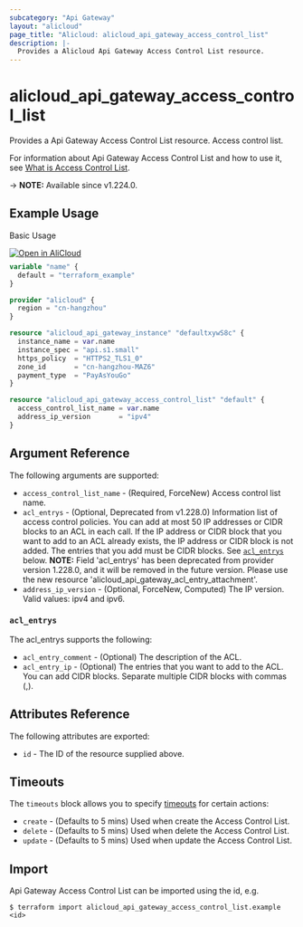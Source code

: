 ```yaml
---
subcategory: "Api Gateway"
layout: "alicloud"
page_title: "Alicloud: alicloud_api_gateway_access_control_list"
description: |-
  Provides a Alicloud Api Gateway Access Control List resource.
---
```


# alicloud_api_gateway_access_control_list

Provides a Api Gateway Access Control List resource. Access control list.

For information about Api Gateway Access Control List and how to use it, see [What is Access Control List](https://www.alibabacloud.com/help/en/api-gateway/developer-reference/api-cloudapi-2016-07-14-createaccesscontrollist).

-> **NOTE:** Available since v1.224.0.

## Example Usage

Basic Usage

<div style="display: block;margin-bottom: 40px;"><div class="oics-button" style="float: right;position: absolute;margin-bottom: 10px;">
  <a href="https://api.aliyun.com/terraform?resource=alicloud_api_gateway_access_control_list&exampleId=118d82d0-f617-a50e-927d-660972288cf5a6442c79&activeTab=example&spm=docs.r.api_gateway_access_control_list.0.118d82d0f6&intl_lang=EN_US" target="_blank">
    <img alt="Open in AliCloud" src="https://img.alicdn.com/imgextra/i1/O1CN01hjjqXv1uYUlY56FyX_!!6000000006049-55-tps-254-36.svg" style="max-height: 44px; max-width: 100%;">
  </a>
</div></div>

```terraform
variable "name" {
  default = "terraform_example"
}

provider "alicloud" {
  region = "cn-hangzhou"
}

resource "alicloud_api_gateway_instance" "defaultxywS8c" {
  instance_name = var.name
  instance_spec = "api.s1.small"
  https_policy  = "HTTPS2_TLS1_0"
  zone_id       = "cn-hangzhou-MAZ6"
  payment_type  = "PayAsYouGo"
}

resource "alicloud_api_gateway_access_control_list" "default" {
  access_control_list_name = var.name
  address_ip_version       = "ipv4"
}
```

## Argument Reference

The following arguments are supported:
* `access_control_list_name` - (Required, ForceNew) Access control list name.
* `acl_entrys` - (Optional, Deprecated from v1.228.0) Information list of access control policies. You can add at most 50 IP addresses or CIDR blocks to an ACL in each call. If the IP address or CIDR block that you want to add to an ACL already exists, the IP address or CIDR block is not added. The entries that you add must be CIDR blocks. See [`acl_entrys`](#acl_entrys) below.
**NOTE:** Field 'acl_entrys' has been deprecated from provider version 1.228.0, and it will be removed in the future version. Please use the new resource 'alicloud_api_gateway_acl_entry_attachment'.
* `address_ip_version` - (Optional, ForceNew, Computed) The IP version. Valid values: ipv4 and ipv6.

### `acl_entrys`

The acl_entrys supports the following:
* `acl_entry_comment` - (Optional) The description of the ACL.
* `acl_entry_ip` - (Optional) The entries that you want to add to the ACL. You can add CIDR blocks. Separate multiple CIDR blocks with commas (,).

## Attributes Reference

The following attributes are exported:
* `id` - The ID of the resource supplied above.

## Timeouts

The `timeouts` block allows you to specify [timeouts](https://www.terraform.io/docs/configuration-0-11/resources.html#timeouts) for certain actions:
* `create` - (Defaults to 5 mins) Used when create the Access Control List.
* `delete` - (Defaults to 5 mins) Used when delete the Access Control List.
* `update` - (Defaults to 5 mins) Used when update the Access Control List.

## Import

Api Gateway Access Control List can be imported using the id, e.g.

```shell
$ terraform import alicloud_api_gateway_access_control_list.example <id>
```
